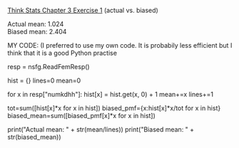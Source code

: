 [Think Stats Chapter 3 Exercise 1](http://greenteapress.com/thinkstats2/html/thinkstats2004.html#toc31) (actual vs. biased)
  
Actual mean: 1.024  
Biased mean: 2.404

MY CODE: (I preferred to use my own code. It is probabily less efficient but I think that it is a good Python practise 

resp = nsfg.ReadFemResp()

hist = {}
lines=0
mean=0

for x in resp["numkdhh"]:
    hist[x] = hist.get(x, 0) + 1
    mean+=x
    lines+=1
    
tot=sum([hist[x]*x for x in hist])
biased_pmf={x:hist[x]*x/tot for x in hist} 
biased_mean=sum([biased_pmf[x]*x for x in hist])

print("Actual mean: " + str(mean/lines))
print("Biased mean: " + str(biased_mean))


